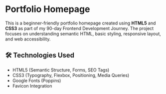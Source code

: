 # Portfolio Homepage 

This is a beginner-friendly portfolio homepage created using **HTML5** and **CSS3** as part of my 90-day Frontend Development Journey. The project focuses on understanding semantic HTML, basic styling, responsive layout, and web accessibility.

## 🛠️ Technologies Used

- HTML5 (Semantic Structure, Forms, SEO Tags)
- CSS3 (Typography, Flexbox, Positioning, Media Queries)
- Google Fonts (Poppins)
- Favicon Integration